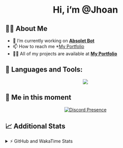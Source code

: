 <h1 align="center">Hi, i’m @Jhoan</h1>

## 🙋‍♂️ About Me

- 🔭 I’m currently working on **[Absolet Bot](https://strider.cloud)**
- 📫 How to reach me *[My Portfolio](https://jhoan.me/contact)
- 👨‍💻 All of my projects are available at **[My Portfolio](https://jhoan.me)**

## 🚀 Languages and Tools:
<p align="center">
  <a href="https://skillicons.dev">
    <img src="https://skillicons.dev/icons?i=js,ts,html,css,bootstrap,nodejs,express,vscode,neovim,vim,atom,cloudflare,git,github,discord,bots,linux,mongodb,nginx,redis,wordpress,heroku&perline=11" />
  </a>
</p>
  
## 👤 Me in this moment
<p align="center">
    <a href="https://discord.com/users/612460795124776960" target="_blank" rel="nofollow">
        <img src="https://lanyard-profile-readme.vercel.app/api/612460795124776960?idleMessage=Probably%20coding%20Absolet..." alt="Discord Presence" align="center">
    </a>
</p>

## 📈 Additional Stats
<details>
    <summary>⚡ GitHub and WakaTime Stats</summary>
    <br/>

<!--START_SECTION:waka-->
![Code Time](http://img.shields.io/badge/Code%20Time-505%20hrs%2059%20mins-blue)

**🐱 My GitHub Data** 

> 🏆 1,026 Contributions in the Year 2022
 > 
> 📦 169.1 kB Used in GitHub's Storage 
 > 
> 💼 Opted to Hire
 > 
> 📜 4 Public Repositories 
 > 
> 🔑 36 Private Repositories  
 > 
**I'm an Early 🐤** 

```text
🌞 Morning    84 commits     ██░░░░░░░░░░░░░░░░░░░░░░░   10.73% 
🌆 Daytime    344 commits    ███████████░░░░░░░░░░░░░░   43.93% 
🌃 Evening    319 commits    ██████████░░░░░░░░░░░░░░░   40.74% 
🌙 Night      36 commits     █░░░░░░░░░░░░░░░░░░░░░░░░   4.6%

```
📅 **I'm Most Productive on Saturday** 

```text
Monday       114 commits    ███░░░░░░░░░░░░░░░░░░░░░░   14.56% 
Tuesday      126 commits    ████░░░░░░░░░░░░░░░░░░░░░   16.09% 
Wednesday    135 commits    ████░░░░░░░░░░░░░░░░░░░░░   17.24% 
Thursday     76 commits     ██░░░░░░░░░░░░░░░░░░░░░░░   9.71% 
Friday       109 commits    ███░░░░░░░░░░░░░░░░░░░░░░   13.92% 
Saturday     153 commits    █████░░░░░░░░░░░░░░░░░░░░   19.54% 
Sunday       70 commits     ██░░░░░░░░░░░░░░░░░░░░░░░   8.94%

```


📊 **This Week I Spent My Time On** 

```text
⌚︎ Time Zone: America/Bogota

💬 Programming Languages: 
JavaScript               7 hrs 12 mins       █████████████████████░░░░   86.25% 
TypeScript               35 mins             █░░░░░░░░░░░░░░░░░░░░░░░░   7.04% 
YAML                     19 mins             █░░░░░░░░░░░░░░░░░░░░░░░░   3.8% 
EJS                      14 mins             ░░░░░░░░░░░░░░░░░░░░░░░░░   2.85% 
JSON                     0 secs              ░░░░░░░░░░░░░░░░░░░░░░░░░   0.06%

🔥 Editors: 
VS Code                  8 hrs 20 mins       █████████████████████████   100.0%

🐱‍💻 Projects: 
dilva                    7 hrs 21 mins       ██████████████████████░░░   88.06% 
api                      32 mins             █░░░░░░░░░░░░░░░░░░░░░░░░   6.45% 
Absolet                  13 mins             ░░░░░░░░░░░░░░░░░░░░░░░░░   2.74% 
api_shop                 10 mins             ░░░░░░░░░░░░░░░░░░░░░░░░░   2.18% 
bot                      2 mins              ░░░░░░░░░░░░░░░░░░░░░░░░░   0.57%

💻 Operating System: 
Linux                    8 hrs 20 mins       █████████████████████████   100.0%

```

**I Mostly Code in JavaScript** 

```text
JavaScript               16 repos            ████████████████░░░░░░░░░   64.0% 
Java                     3 repos             ███░░░░░░░░░░░░░░░░░░░░░░   12.0% 
TypeScript               3 repos             ███░░░░░░░░░░░░░░░░░░░░░░   12.0% 
Shell                    1 repo              █░░░░░░░░░░░░░░░░░░░░░░░░   4.0% 
CSS                      1 repo              █░░░░░░░░░░░░░░░░░░░░░░░░   4.0%

```



 Last Updated on 27/11/2022 23:37:49 UTC
<!--END_SECTION:waka-->
</details>
